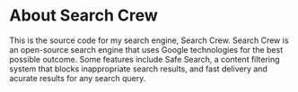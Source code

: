 # About Search Crew
This is the source code for my search engine, Search Crew.
Search Crew is an open-source search engine that uses Google technologies for the best possible outcome.
Some features include Safe Search, a content filtering system that blocks inappropriate search results, and
fast delivery and acurate results for any search query.
